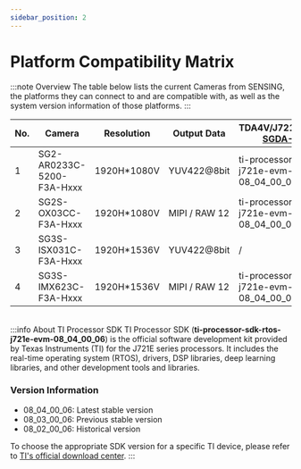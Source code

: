 ```yaml
---
sidebar_position: 2
---
```


# Platform Compatibility Matrix

:::note Overview
The table below lists the current Cameras from SENSING, the platforms they can connect to and are compatible with, as well as the system version information of those platforms.
:::


<table style={{ width: '100%', borderCollapse: 'collapse' }}>
<thead>
<tr style={{ backgroundColor: 'var(--ifm-color-primary-light)', color: 'black' }}>
<th style={{ padding: '12px', border: '1px solid #ddd', fontWeight: 'bold' }}>No.</th>
<th style={{ padding: '12px', border: '1px solid #ddd', fontWeight: 'bold' }}>Camera</th>
<th style={{ padding: '12px', border: '1px solid #ddd', fontWeight: 'bold' }}>Resolution</th>
<th style={{ padding: '12px', border: '1px solid #ddd', fontWeight: 'bold' }}>Output Data</th>
<th style={{ padding: '12px', border: '1px solid #ddd', fontWeight: 'bold' }}>TDA4V/J721EXCPXEVM<br/><u>SGDA-01413</u></th>
</tr>
</thead>
<tbody>
<tr>
<td style={{ padding: '8px', border: '1px solid #ddd', textAlign: 'center' }}>1</td>
<td style={{ padding: '8px', border: '1px solid #ddd', textAlign: 'center' }}>SG2-AR0233C-5200-F3A-Hxxx</td>
<td style={{ padding: '8px', border: '1px solid #ddd', textAlign: 'center' }}>1920H*1080V</td>
<td style={{ padding: '8px', border: '1px solid #ddd', textAlign: 'center' }}>YUV422@8bit</td>
<td style={{ padding: '8px', border: '1px solid #ddd', textAlign: 'center' }}>ti-processor-sdk-rtos-j721e-evm-08_04_00_06</td>
</tr>
<tr>
<td style={{ padding: '8px', border: '1px solid #ddd', textAlign: 'center' }}>2</td>
<td style={{ padding: '8px', border: '1px solid #ddd', textAlign: 'center' }}>SG2S-OX03CC-F3A-Hxxx</td>
<td style={{ padding: '8px', border: '1px solid #ddd', textAlign: 'center' }}>1920H*1080V</td>
<td style={{ padding: '8px', border: '1px solid #ddd', textAlign: 'center' }}>MIPI / RAW 12</td>
<td style={{ padding: '8px', border: '1px solid #ddd', textAlign: 'center' }}>ti-processor-sdk-rtos-j721e-evm-08_04_00_06</td>
</tr>
<tr>
<td style={{ padding: '8px', border: '1px solid #ddd', textAlign: 'center' }}>3</td>
<td style={{ padding: '8px', border: '1px solid #ddd', textAlign: 'center' }}>SG3S-ISX031C-F3A-Hxxx</td>
<td style={{ padding: '8px', border: '1px solid #ddd', textAlign: 'center' }}>1920H*1536V</td>
<td style={{ padding: '8px', border: '1px solid #ddd', textAlign: 'center' }}>YUV422@8bit</td>
<td style={{ padding: '8px', border: '1px solid #ddd', textAlign: 'center' }}>/</td>
</tr>
<tr>
<td style={{ padding: '8px', border: '1px solid #ddd', textAlign: 'center' }}>4</td>
<td style={{ padding: '8px', border: '1px solid #ddd', textAlign: 'center' }}>SG3S-IMX623C-F3A-Hxxx</td>
<td style={{ padding: '8px', border: '1px solid #ddd', textAlign: 'center' }}>1920H*1536V</td>
<td style={{ padding: '8px', border: '1px solid #ddd', textAlign: 'center' }}>MIPI / RAW 12</td>
<td style={{ padding: '8px', border: '1px solid #ddd', textAlign: 'center' }}>ti-processor-sdk-rtos-j721e-evm-08_04_00_06</td>
</tr>
</tbody>
</table>

<br />
:::info About TI Processor SDK
TI Processor SDK (<strong style={{ color: 'var(--ifm-color-primary-light)' }}>ti-processor-sdk-rtos-j721e-evm-08_04_00_06</strong>) is the official software development kit provided by Texas Instruments (TI) for the J721E series processors. It includes the real-time operating system (RTOS), drivers, DSP libraries, deep learning libraries, and other development tools and libraries.

### Version Information
- 08_04_00_06: Latest stable version
- 08_03_00_06: Previous stable version  
- 08_02_00_06: Historical version

To choose the appropriate SDK version for a specific TI device, please refer to [TI's official download center](https://www.ti.com/tool/PROCESSOR-SDK-J721E).
:::

